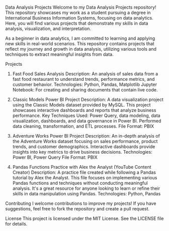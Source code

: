 Data Analysis Projects
Welcome to my Data Analysis Projects repository! This repository showcases my work as a student pursuing a degree in International Business Information Systems, focusing on data analytics. Here, you will find various projects that demonstrate my skills in data analysis, visualization, and interpretation.

As a beginner in data analytics, I am committed to learning and applying new skills in real-world scenarios. This repository contains projects that reflect my journey and growth in data analysis, utilizing various tools and techniques to extract meaningful insights from data.

Projects
1. Fast Food Sales Analysis
Description: An analysis of sales data from a fast food restaurant to understand trends, performance metrics, and customer behavior.
Technologies: Python, Pandas, Matplotlib
Jupyter Notebook: For creating and sharing documents that contain live code.


2. Classic Models Power BI Project
Description: A data visualization project using the Classic Models dataset provided by MySQL. This project showcases interactive dashboards and reports that analyze business performance.
Key Techniques Used: Power Query, data modeling, data visualization, dashboards, and data governance in Power BI. Performed data cleaning, transformation, and ETL processes.
File Format: PBIX



3. Adventure Works Power BI Project
Description: An in-depth analysis of the Adventure Works dataset focusing on sales performance, product trends, and customer demographics. Interactive dashboards provide insights into key metrics to drive business decisions.
Technologies: Power BI, Power Query
File Format: PBIX



4. Pandas Functions Practice with Alex the Analyst (YouTube Content Creator)
Description: A practice file created while following a Pandas tutorial by Alex the Analyst. This file focuses on implementing various Pandas functions and techniques without conducting meaningful analysis. It's a great resource for anyone looking to learn or refine their skills in data manipulation using Pandas.
Technologies: Python, Pandas


Contributing
I welcome contributions to improve my projects! If you have suggestions, feel free to fork the repository and create a pull request.

License
This project is licensed under the MIT License. See the LICENSE file for details.
